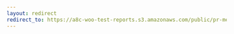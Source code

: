 ```yaml
---
layout: redirect
redirect_to: https://a8c-woo-test-reports.s3.amazonaws.com/public/pr-merge/38986/e2e/index.html
---
```

